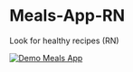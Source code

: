 # Meals-App-RN
Look for healthy recipes (RN)

<a href="https://imgflip.com/gif/4vdu9p"><img src="https://imgflip.com/4vdu9p.gif" title="Demo Meals App"/></a>
